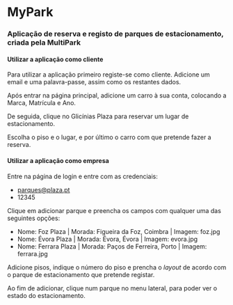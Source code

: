 # MyPark
### Aplicação de reserva e registo de parques de estacionamento, criada pela MultiPark

#### Utilizar a aplicação como cliente

Para utilizar a aplicação primeiro registe-se como cliente. Adicione um email e uma palavra-passe, assim como os restantes dados.

Após entrar na página principal, adicione um carro à sua conta, colocando a Marca, Matrícula e Ano.

De seguida, clique no Glicínias Plaza para reservar um lugar de estacionamento.

Escolha o piso e o lugar, e por último o carro com que pretende fazer a reserva.

#### Utilizar a aplicação como empresa

Entre na página de login e entre com as credenciais:
 - parques@plaza.pt
 - 12345

Clique em adicionar parque e preencha os campos com qualquer uma das seguintes opções:
 - Nome: Foz Plaza | Morada: Figueira da Foz, Coimbra | Imagem: foz.jpg
 - Nome: Évora Plaza | Morada: Évora, Évora | Imagem: evora.jpg
 - Nome: Ferrara Plaza | Morada: Paços de Ferreira, Porto | Imagem: ferrara.jpg

Adicione pisos, indique o número do piso e prencha o _layout_ de acordo com o parque de estacionamento que pretende registar.

Ao fim de adicionar, clique num parque no menu lateral, para poder ver o estado do estacionamento.
